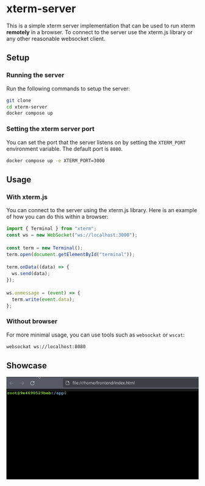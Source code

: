 # xterm-server

This is a simple xterm server implementation that can be used to run xterm **remotely** in a browser.
To connect to the server use the xterm.js library or any other reasonable websocket client.

## Setup

### Running the server

Run the following commands to setup the server:

```bash
git clone
cd xterm-server
docker compose up
```

### Setting the xterm server port

You can set the port that the server listens on by setting the `XTERM_PORT` environment variable. The default port is `8080`.

```bash
docker compose up -e XTERM_PORT=3000
```

## Usage

### With xterm.js

You can connect to the server using the xterm.js library. Here is an example of how you can do this within a browser:

```javascript
import { Terminal } from "xterm";
const ws = new WebSocket("ws://localhost:3000");

const term = new Terminal();
term.open(document.getElementById("terminal"));

term.onData((data) => {
  ws.send(data);
});

ws.onmessage = (event) => {
  term.write(event.data);
};
```

### Without browser

For more minimal usage, you can use tools such as `websockat` or `wscat`:

```bash
websockat ws://localhost:8080
```

## Showcase

![xterm-server](assets/xterm.gif)
